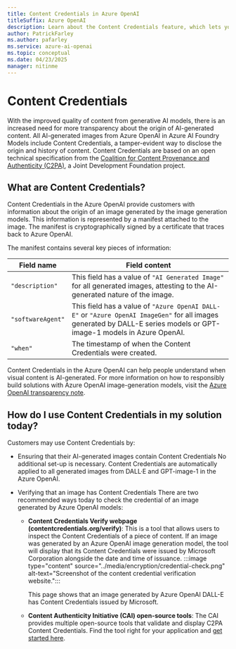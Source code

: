 ```yaml
---
title: Content Credentials in Azure OpenAI
titleSuffix: Azure OpenAI
description: Learn about the Content Credentials feature, which lets you verify that an image was generated by an AI model.
author: PatrickFarley
ms.author: pafarley
ms.service: azure-ai-openai
ms.topic: conceptual 
ms.date: 04/23/2025
manager: nitinme
---
```


# Content Credentials

With the improved quality of content from generative AI models, there is an increased need for more transparency about the origin of AI-generated content. All AI-generated images from Azure OpenAI in Azure AI Foundry Models include Content Credentials, a tamper-evident way to disclose the origin and history of content. Content Credentials are based on an open technical specification from the [Coalition for Content Provenance and Authenticity (C2PA)](https://www.c2pa.org), a Joint Development Foundation project. 

## What are Content Credentials? 

Content Credentials in the Azure OpenAI provide customers with information about the origin of an image generated by the image generation models. This information is represented by a manifest attached to the image. The manifest is cryptographically signed by a certificate that traces back to Azure OpenAI.

The manifest contains several key pieces of information: 

| Field name | Field content |
| ---| ---|
| `"description"` | This field has a value of `"AI Generated Image"` for all generated images, attesting to the AI-generated nature of the image. |
| `"softwareAgent"` | This field has a value of `"Azure OpenAI DALL-E"` or `"Azure OpenAI ImageGen"` for all images generated by DALL-E series models or GPT-image-1 models in Azure OpenAI. |
|`"when"` |The timestamp of when the Content Credentials were created. | 


Content Credentials in the Azure OpenAI can help people understand when visual content is AI-generated. For more information on how to responsibly build solutions with Azure OpenAI image-generation models, visit the [Azure OpenAI transparency note](/legal/cognitive-services/openai/transparency-note?tabs=text).

## How do I use Content Credentials in my solution today?

Customers may use Content Credentials by:
- Ensuring that their AI-generated images contain Content Credentials
    No additional set-up is necessary. Content Credentials are automatically applied to all generated images from DALL·E and GPT-image-1 in the Azure OpenAI. 
- Verifying that an image has Content Credentials
    There are two recommended ways today to check the credential of an image generated by Azure OpenAI models:

    - **Content Credentials Verify webpage (contentcredentials.org/verify)**: This is a tool that allows users to inspect the Content Credentials of a piece of content. If an image was generated by an Azure OpenAI image generation model, the tool will display that its Content Credentials were issued by Microsoft Corporation alongside the date and time of issuance.
       :::image type="content" source="../media/encryption/credential-check.png" alt-text="Screenshot of the content credential verification website.":::
    
       This page shows that an image generated by Azure OpenAI DALL-E has Content Credentials issued by Microsoft.
        
    - **Content Authenticity Initiative (CAI) open-source tools**: The CAI provides multiple open-source tools that validate and display C2PA Content Credentials. Find the tool right for your application and [get started here](https://opensource.contentauthenticity.org/).
    
